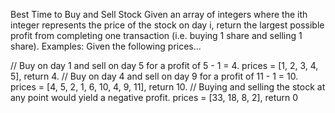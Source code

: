 Best Time to Buy and Sell Stock
Given an array of integers where the ith integer represents the price of the stock on day i, return the largest possible profit from completing one transaction (i.e. buying 1 share and selling 1 share).
Examples: Given the following prices...

// Buy on day 1 and sell on day 5 for a profit of 5 - 1 = 4. 
prices = [1, 2, 3, 4, 5], return 4. 
// Buy on day 4 and sell on day 9 for a profit of 11 - 1 = 10. 
prices = [4, 5, 2, 1, 6, 10, 4, 9, 11], return 10. 
// Buying and selling the stock at any point would yield a negative profit. 
prices = [33, 18, 8, 2], return 0 